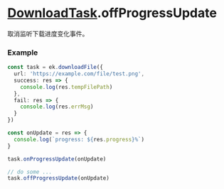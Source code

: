 # [DownloadTask](../DownloadTask.md).offProgressUpdate

取消监听下载进度变化事件。

### Example

```ts
const task = ek.downloadFile({
  url: 'https://example.com/file/test.png',
  success: res => {
    console.log(res.tempFilePath)
  },
  fail: res => {
    console.log(res.errMsg)
  }
})

const onUpdate = res => {
  console.log(`progress: ${res.progress}%`)
}

task.onProgressUpdate(onUpdate)

// do some ...
task.offProgressUpdate(onUpdate)
```
